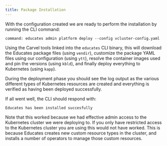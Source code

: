 ```yaml
---
title: Package Installation
---
```


With the configuration created we are ready to perform the installation by
running the CLI command:

```terminal:execute
command: educates admin platform deploy --config vcluster-config.yaml
```

Using the Carvel tools linked into the `educates` CLI binary, this will download
the Educates package files (using `vendir`), customize the package YAML files
using our configuration (using `ytt`), resolve the container images used and pin
the versions (using `kbld`), and finally deploy everything to Kubernetes (using
`kapp`).

During the deployment phase you should see the log output as the various
different types of Kubernetes resources are created and everything is verified
as having been deployed successfully.

If all went well, the CLI should respond with:

```
Educates has been installed succesfully
```

Note that this worked because we had effective admin access to the Kubernetes
cluster we were deploying to. If you only have restricted access to the
Kubernetes cluster you are using this would not have worked. This is because
Educates creates new custom resource types in the cluster, and installs a number
of operators to manage those custom resources.
